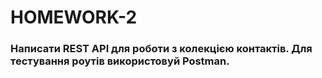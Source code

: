 # HOMEWORK-2

### Написати REST API для роботи з колекцією контактів. Для тестування роутів використовуй Postman.
